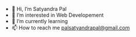 - 👋 Hi, I’m Satyandra Pal
- 👀 I’m interested in Web Developement
- 🌱 I’m currently learning 
- 📫 How to reach me palsatyandrapal@gmail.com

<!---
satyandra7/satyandra7 is a ✨ special ✨ repository because its `README.md` (this file) appears on your GitHub profile.
You can click the Preview link to take a look at your changes.
--->
